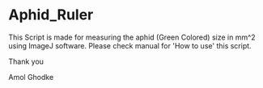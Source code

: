 # Aphid_Ruler

This Script is made for measuring the aphid (Green Colored) size in mm^2 using ImageJ software.
Please check manual for 'How to use' this script.

Thank you 

Amol Ghodke
